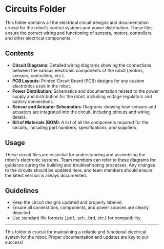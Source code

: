 # Circuits Folder

This folder contains all the electrical circuit designs and documentation crucial for the robot's control systems and power distribution. These files ensure the correct wiring and functioning of sensors, motors, controllers, and other electrical components.

## Contents

- **Circuit Diagrams**: Detailed wiring diagrams showing the connections between the various electronic components of the robot (motors, sensors, controllers, etc.).
- **PCB Layouts**: Printed Circuit Board (PCB) designs for any custom electronics used in the robot.
- **Power Distribution**: Schematics and documentation related to the power supply and distribution for the robot, including voltage regulators and battery connections.
- **Sensor and Actuator Schematics**: Diagrams showing how sensors and actuators are integrated into the circuit, including pinouts and wiring details.
- **Bill of Materials (BOM)**: A list of all the components required for the circuits, including part numbers, specifications, and suppliers.

## Usage

These circuit files are essential for understanding and assembling the robot's electronic systems. Team members can refer to these diagrams for guidance during the building and troubleshooting processes. Any changes to the circuits should be updated here, and team members should ensure the latest version is always documented.

## Guidelines

- Keep the circuit designs updated and properly labeled.
- Ensure all connections, components, and power sources are clearly depicted.
- Use standard file formats (.pdf, .sch, .brd, etc.) for compatibility.

---

This folder is crucial for maintaining a reliable and functional electrical system for the robot. Proper documentation and updates are key to our success!
